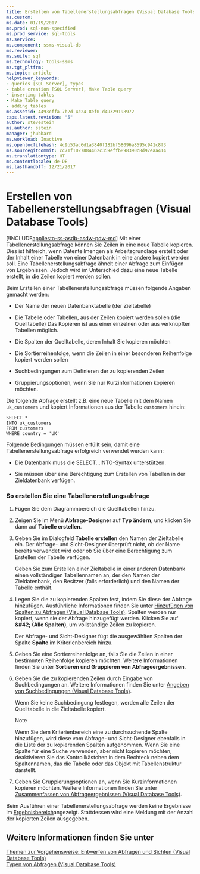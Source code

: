 ```yaml
---
title: Erstellen von Tabellenerstellungsabfragen (Visual Database Tools) | Microsoft-Dokumentation
ms.custom: 
ms.date: 01/19/2017
ms.prod: sql-non-specified
ms.prod_service: sql-tools
ms.service: 
ms.component: ssms-visual-db
ms.reviewer: 
ms.suite: sql
ms.technology: tools-ssms
ms.tgt_pltfrm: 
ms.topic: article
helpviewer_keywords:
- queries [SQL Server], types
- table creation [SQL Server], Make Table query
- inserting tables
- Make Table query
- adding tables
ms.assetid: 4493cffa-7b2d-4c24-8ef0-d49329198972
caps.latest.revision: "5"
author: stevestein
ms.author: sstein
manager: jhubbard
ms.workload: Inactive
ms.openlocfilehash: 4c9b53ac6d1a3840f182bf58096a8595c941c8f3
ms.sourcegitcommit: cc71f1027884462c359effb898390c8d97eaa414
ms.translationtype: HT
ms.contentlocale: de-DE
ms.lasthandoff: 12/21/2017
---
```

# <a name="create-make-table-queries-visual-database-tools"></a>Erstellen von Tabellenerstellungsabfragen (Visual Database Tools)
[!INCLUDE[appliesto-ss-asdb-asdw-pdw-md](../../includes/appliesto-ss-asdb-asdw-pdw-md.md)] Mit einer Tabellenerstellungsabfrage können Sie Zeilen in eine neue Tabelle kopieren. Dies ist hilfreich, wenn Datenteilmengen als Arbeitsgrundlage erstellt oder der Inhalt einer Tabelle von einer Datenbank in eine andere kopiert werden soll. Eine Tabellenerstellungsabfrage ähnelt einer Abfrage zum Einfügen von Ergebnissen. Jedoch wird im Unterschied dazu eine neue Tabelle erstellt, in die Zeilen kopiert werden sollen.  
  
Beim Erstellen einer Tabellenerstellungsabfrage müssen folgende Angaben gemacht werden:  
  
-   Der Name der neuen Datenbanktabelle (der Zieltabelle)  
  
-   Die Tabelle oder Tabellen, aus der Zeilen kopiert werden sollen (die Quelltabelle) Das Kopieren ist aus einer einzelnen oder aus verknüpften Tabellen möglich.  
  
-   Die Spalten der Quelltabelle, deren Inhalt Sie kopieren möchten  
  
-   Die Sortierreihenfolge, wenn die Zeilen in einer besonderen Reihenfolge kopiert werden sollen  
  
-   Suchbedingungen zum Definieren der zu kopierenden Zeilen  
  
-   Gruppierungsoptionen, wenn Sie nur Kurzinformationen kopieren möchten.  
  
Die folgende Abfrage erstellt z.B. eine neue Tabelle mit dem Namen `uk_customers` und kopiert Informationen aus der Tabelle `customers` hinein:  
  
```  
SELECT *   
INTO uk_customers  
FROM customers  
WHERE country = 'UK'  
```  
  
Folgende Bedingungen müssen erfüllt sein, damit eine Tabellenerstellungsabfrage erfolgreich verwendet werden kann:  
  
-   Die Datenbank muss die SELECT...INTO-Syntax unterstützen.  
  
-   Sie müssen über eine Berechtigung zum Erstellen von Tabellen in der Zieldatenbank verfügen.  
  
### <a name="to-create-a-make-table-query"></a>So erstellen Sie eine Tabellenerstellungsabfrage  
  
1.  Fügen Sie dem Diagrammbereich die Quelltabellen hinzu.  
  
2.  Zeigen Sie im Menü **Abfrage-Designer** auf **Typ ändern**, und klicken Sie dann auf **Tabelle erstellen**.  
  
3.  Geben Sie im Dialogfeld **Tabelle erstellen** den Namen der Zieltabelle ein. Der Abfrage- und Sicht-Designer überprüft nicht, ob der Name bereits verwendet wird oder ob Sie über eine Berechtigung zum Erstellen der Tabelle verfügen.  
  
    Geben Sie zum Erstellen einer Zieltabelle in einer anderen Datenbank einen vollständigen Tabellennamen an, der den Namen der Zieldatenbank, den Besitzer (falls erforderlich) und den Namen der Tabelle enthält.  
  
4.  Legen Sie die zu kopierenden Spalten fest, indem Sie diese der Abfrage hinzufügen. Ausführliche Informationen finden Sie unter [Hinzufügen von Spalten zu Abfragen (Visual Database Tools)](../../ssms/visual-db-tools/add-columns-to-queries-visual-database-tools.md). Spalten werden nur kopiert, wenn sie der Abfrage hinzugefügt werden. Klicken Sie auf **\&#42; (Alle Spalten)**, um vollständige Zeilen zu kopieren.  
  
    Der Abfrage- und Sicht-Designer fügt die ausgewählten Spalten der Spalte **Spalte** im Kriterienbereich hinzu.  
  
5.  Geben Sie eine Sortierreihenfolge an, falls Sie die Zeilen in einer bestimmten Reihenfolge kopieren möchten. Weitere Informationen finden Sie unter **Sortieren und Gruppieren von Abfrageergebnissen**.  
  
6.  Geben Sie die zu kopierenden Zeilen durch Eingabe von Suchbedingungen an. Weitere Informationen finden Sie unter [Angeben von Suchbedingungen (Visual Database Tools)](../../ssms/visual-db-tools/specify-search-criteria-visual-database-tools.md).  
  
    Wenn Sie keine Suchbedingung festlegen, werden alle Zeilen der Quelltabelle in die Zieltabelle kopiert.  
  
    > [!NOTE]  
    > Wenn Sie dem Kriterienbereich eine zu durchsuchende Spalte hinzufügen, wird diese vom Abfrage- und Sicht-Designer ebenfalls in die Liste der zu kopierenden Spalten aufgenommen. Wenn Sie eine Spalte für eine Suche verwenden, aber nicht kopieren möchten, deaktivieren Sie das Kontrollkästchen in dem Rechteck neben dem Spaltennamen, das die Tabelle oder das Objekt mit Tabellenstruktur darstellt.  
  
7.  Geben Sie Gruppierungsoptionen an, wenn Sie Kurzinformationen kopieren möchten. Weitere Informationen finden Sie unter [Zusammenfassen von Abfrageergebnissen (Visual Database Tools)](../../ssms/visual-db-tools/summarize-query-results-visual-database-tools.md).  
  
Beim Ausführen einer Tabellenerstellungsabfrage werden keine Ergebnisse im [Ergebnisbereich](../../ssms/visual-db-tools/results-pane-visual-database-tools.md)angezeigt. Stattdessen wird eine Meldung mit der Anzahl der kopierten Zeilen ausgegeben.  
  
## <a name="see-also"></a>Weitere Informationen finden Sie unter  
[Themen zur Vorgehensweise: Entwerfen von Abfragen und Sichten (Visual Database Tools)](../../ssms/visual-db-tools/design-queries-and-views-how-to-topics-visual-database-tools.md)  
[Typen von Abfragen (Visual Database Tools)](../../ssms/visual-db-tools/types-of-queries-visual-database-tools.md)  
  
